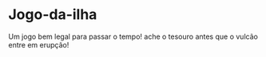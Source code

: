 # Jogo-da-ilha
Um jogo bem legal para passar o tempo! 
ache o tesouro antes que o vulcão entre em erupção!
